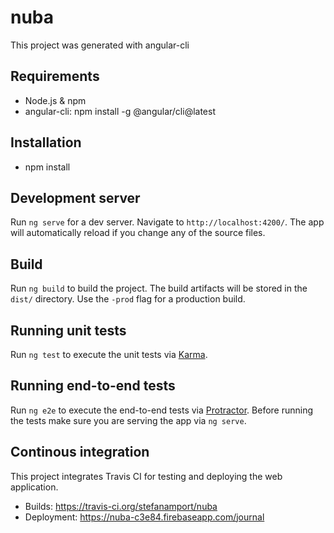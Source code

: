 # nuba

This project was generated with angular-cli

## Requirements
- Node.js & npm
- angular-cli: npm install -g @angular/cli@latest

## Installation
- npm install

## Development server
Run `ng serve` for a dev server. Navigate to `http://localhost:4200/`. The app will automatically reload if you change any of the source files.

## Build
Run `ng build` to build the project. The build artifacts will be stored in the `dist/` directory. Use the `-prod` flag for a production build.

## Running unit tests
Run `ng test` to execute the unit tests via [Karma](https://karma-runner.github.io).

## Running end-to-end tests
Run `ng e2e` to execute the end-to-end tests via [Protractor](http://www.protractortest.org/).
Before running the tests make sure you are serving the app via `ng serve`.

## Continous integration
This project integrates Travis CI for testing and deploying the web application.
- Builds: https://travis-ci.org/stefanamport/nuba
- Deployment: https://nuba-c3e84.firebaseapp.com/journal

